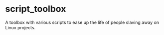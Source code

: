 # script_toolbox
A toolbox with various scripts to ease up the life of people slaving away on Linux projects.
